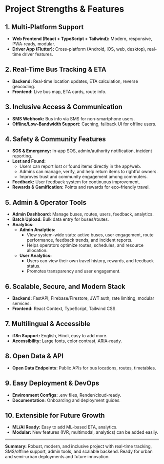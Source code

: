 # Project Strengths & Features

## 1. Multi-Platform Support
- **Web Frontend (React + TypeScript + Tailwind):** Modern, responsive, PWA-ready, modular.
- **Driver App (Flutter):** Cross-platform (Android, iOS, web, desktop), real-time driver features.

## 2. Real-Time Bus Tracking & ETA
- **Backend:** Real-time location updates, ETA calculation, reverse geocoding.
- **Frontend:** Live bus map, ETA cards, route info.

## 3. Inclusive Access & Communication
- **SMS Webhook:** Bus info via SMS for non-smartphone users.
- **Offline/Low-Bandwidth Support:** Caching, fallback UI for offline users.

## 4. Safety & Community Features
- **SOS & Emergency:** In-app SOS, admin/authority notification, incident reporting.
- **Lost and Found:**
	- Users can report lost or found items directly in the app/web.
	- Admins can manage, verify, and help return items to rightful owners.
	- Improves trust and community engagement among commuters.
- **Feedback:** User feedback system for continuous improvement.
- **Rewards & Gamification:** Points and rewards for eco-friendly travel.

## 5. Admin & Operator Tools
- **Admin Dashboard:** Manage buses, routes, users, feedback, analytics.
- **Batch Upload:** Bulk data entry for buses/routes.
- **Analytics:**
	- **Admin Analytics:**
		- View system-wide stats: active buses, user engagement, route performance, feedback trends, and incident reports.
		- Helps operators optimize routes, schedules, and resource allocation.
	- **User Analytics:**
		- Users can view their own travel history, rewards, and feedback status.
		- Promotes transparency and user engagement.
## 6. Scalable, Secure, and Modern Stack
- **Backend:** FastAPI, Firebase/Firestore, JWT auth, rate limiting, modular services.
- **Frontend:** React Context, TypeScript, Tailwind CSS.

## 7. Multilingual & Accessible
- **i18n Support:** English, Hindi, easy to add more.
- **Accessibility:** Large fonts, color contrast, ARIA-ready.

## 8. Open Data & API
- **Open Data Endpoints:** Public APIs for bus locations, routes, timetables.

## 9. Easy Deployment & DevOps
- **Environment Configs:** .env files, Render/cloud-ready.
- **Documentation:** Onboarding and deployment guides.

## 10. Extensible for Future Growth
- **ML/AI Ready:** Easy to add ML-based ETA, analytics.
- **Modular:** New features (IVR, multimodal, analytics) can be added easily.

---

**Summary:**
Robust, modern, and inclusive project with real-time tracking, SMS/offline support, admin tools, and scalable backend. Ready for urban and semi-urban deployments and future innovation.
